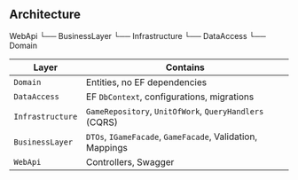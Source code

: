 ## Architecture

WebApi
 └── BusinessLayer
      └── Infrastructure
           └── DataAccess
                └── Domain

| Layer            | Contains                                                     |
| ---------------- | ------------------------------------------------------------ |
| `Domain`         | Entities, no EF dependencies                                 |
| `DataAccess`     | EF `DbContext`, configurations, migrations                   |
| `Infrastructure` | `GameRepository`, `UnitOfWork`, `QueryHandlers` (CQRS)       |
| `BusinessLayer`  | `DTOs`, `IGameFacade`, `GameFacade`, Validation, Mappings    |
| `WebApi`         | Controllers, Swagger                                         |
